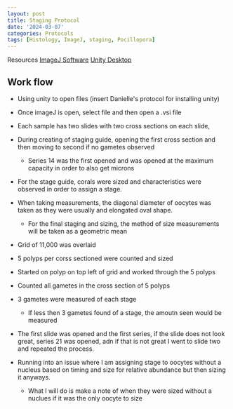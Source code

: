 ```yaml
---
layout: post
title: Staging Protocol
date: '2024-03-07'
categories: Protocols
tags: [Histology, ImageJ, staging, Pocillopora]
---
```


Resources 
[ImageJ Software](https://imagej.net/ij/download.html)
[Unity Desktop](https://ood.unity.rc.umass.edu)

## Work flow
- Using unity to open files (insert Danielle's protocol for installing unity)
- Once imageJ is open, select file and then open a .vsi file
- Each sample has two slides with two cross sections on each slide,
- During creating of staging guide, opening the first cross section and then moving to second if no gametes observed
	- Series 14 was the first opened and was opened at the maximum capacity in order to also get microns
- For the stage guide, corals were sized and characteristics were observed in order to assign a stage.
- When taking measurements, the diagonal diameter of oocytes was taken as they were usually and elongated oval shape.
	- For the final staging and sizing, the method of size measurements will be taken as a geometric mean
- Grid of 11,000 was overlaid
- 5 polyps per corss sectioned were counted and sized
- Started on polyp on top left of grid and worked through the 5 polyps
- Counted all gametes in the cross section of 5 polyps
- 3 gametes were measured of each stage
	- If less then 3 gametes found of a stage, the amoutn seen would be measured
- The first slide was opened and the first series, if the slide does not look great, series 21 was opened, adn if that is not great I went to slide two and repeated the process. 


- Running into an issue where I am assigning stage to oocytes without a nucleus based on timing and size for relative abundance but then sizing it anyways. 
 	- What I will do is make a note of when they were sized without a nuclues if it was the only oocyte to size
